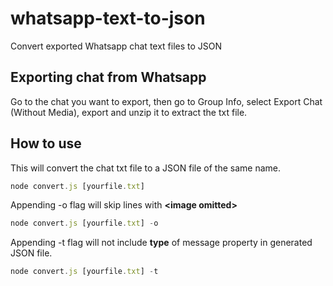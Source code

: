 # whatsapp-text-to-json
Convert exported Whatsapp chat text files to JSON

## Exporting chat from Whatsapp
Go to the chat you want to export, then go to Group Info, select Export Chat (Without Media), export and unzip it to extract the txt file.

## How to use
This will convert the chat txt file to a JSON file of the same name.
```javascript
node convert.js [yourfile.txt]
```
Appending -o flag will skip lines with **&lt;image omitted&gt;**
```javascript
node convert.js [yourfile.txt] -o
```

Appending -t flag will not include **type** of message property in generated JSON file.
```javascript
node convert.js [yourfile.txt] -t
```
